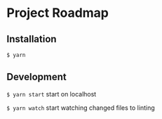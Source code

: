# Project Roadmap

## Installation

```bash
$ yarn
```

## Development

`$ yarn start` start on localhost

`$ yarn watch` start watching changed files to linting
